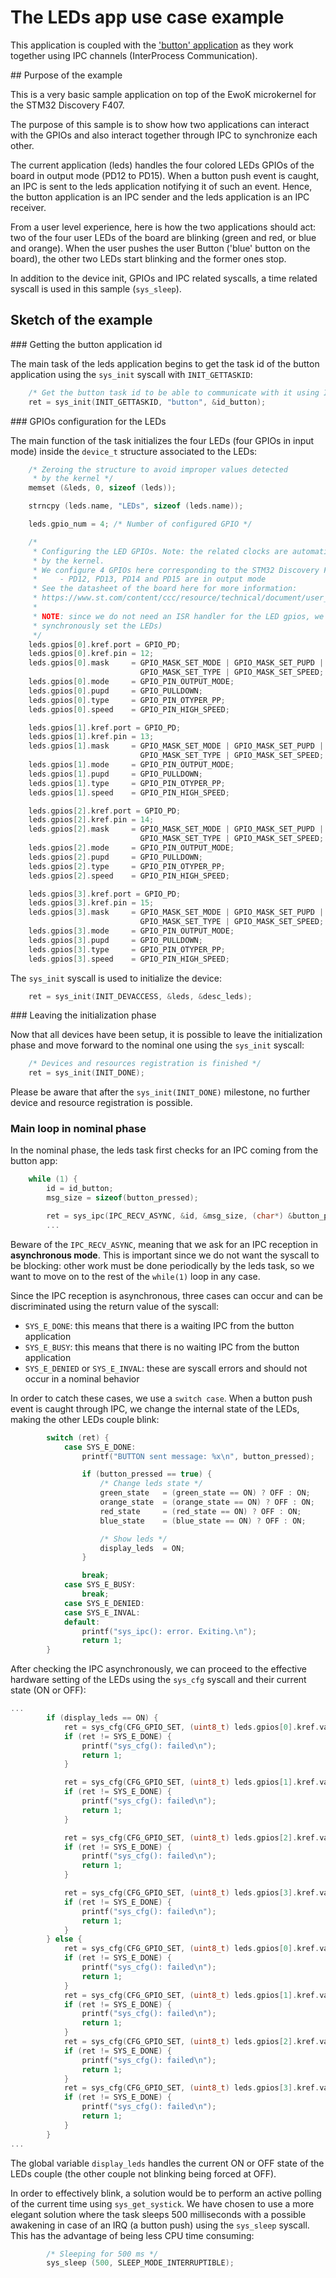 # The LEDs app use case example

This application is coupled with the ['button' application](../button/README.md) as they work together using IPC channels
(InterProcess Communication).

## Purpose of the example

This is a very basic sample application on top of the EwoK microkernel for the STM32 Discovery F407.

The purpose of this sample is to show how two applications can interact with the GPIOs and also interact
together through IPC to synchronize each other.

The current application (leds) handles the four colored LEDs GPIOs of the board in output mode (PD12 to PD15).
When a button push event is caught, an IPC is sent to the leds application notifying it of such an event.
Hence, the button application is an IPC sender and the leds application is an IPC receiver.

From a user level experience, here is how the two applications should act: two of the four user LEDs
of the board are blinking (green and red, or blue and orange). When the user pushes the user Button
('blue' button on the board), the other two LEDs start blinking and the former ones stop.

In addition to the device init, GPIOs and IPC related syscalls, a time related syscall is used in this
sample (`sys_sleep`).

## Sketch of the example

### Getting the button application id

The main task of the leds application begins to get the task id of the button application
using the `sys_init` syscall with `INIT_GETTASKID`:

```C
    /* Get the button task id to be able to communicate with it using IPCs */
    ret = sys_init(INIT_GETTASKID, "button", &id_button);
```

### GPIOs configuration for the LEDs

The main function of the task initializes the four LEDs (four GPIOs in input mode) inside
the `device_t` structure associated to the LEDs:

```C
    /* Zeroing the structure to avoid improper values detected
     * by the kernel */
    memset (&leds, 0, sizeof (leds));

    strncpy (leds.name, "LEDs", sizeof (leds.name));

    leds.gpio_num = 4; /* Number of configured GPIO */

    /*
     * Configuring the LED GPIOs. Note: the related clocks are automatically set
     * by the kernel.
     * We configure 4 GPIOs here corresponding to the STM32 Discovery F407 LEDs (LD4, LD3, LD5, LD6):
     *     - PD12, PD13, PD14 and PD15 are in output mode
     * See the datasheet of the board here for more information:
     * https://www.st.com/content/ccc/resource/technical/document/user_manual/70/fe/4a/3f/e7/e1/4f/7d/DM00039084.pdf/files/DM00039084.pdf/jcr:content/translations/en.DM00039084.pdf
     *
     * NOTE: since we do not need an ISR handler for the LED gpios, we do not configure it (we only need to
     * synchronously set the LEDs)
     */
    leds.gpios[0].kref.port = GPIO_PD;
    leds.gpios[0].kref.pin = 12;
    leds.gpios[0].mask     = GPIO_MASK_SET_MODE | GPIO_MASK_SET_PUPD |
                             GPIO_MASK_SET_TYPE | GPIO_MASK_SET_SPEED;
    leds.gpios[0].mode     = GPIO_PIN_OUTPUT_MODE;
    leds.gpios[0].pupd     = GPIO_PULLDOWN;
    leds.gpios[0].type     = GPIO_PIN_OTYPER_PP;
    leds.gpios[0].speed    = GPIO_PIN_HIGH_SPEED;

    leds.gpios[1].kref.port = GPIO_PD;
    leds.gpios[1].kref.pin = 13;
    leds.gpios[1].mask     = GPIO_MASK_SET_MODE | GPIO_MASK_SET_PUPD |
                             GPIO_MASK_SET_TYPE | GPIO_MASK_SET_SPEED;
    leds.gpios[1].mode     = GPIO_PIN_OUTPUT_MODE;
    leds.gpios[1].pupd     = GPIO_PULLDOWN;
    leds.gpios[1].type     = GPIO_PIN_OTYPER_PP;
    leds.gpios[1].speed    = GPIO_PIN_HIGH_SPEED;

    leds.gpios[2].kref.port = GPIO_PD;
    leds.gpios[2].kref.pin = 14;
    leds.gpios[2].mask     = GPIO_MASK_SET_MODE | GPIO_MASK_SET_PUPD |
                             GPIO_MASK_SET_TYPE | GPIO_MASK_SET_SPEED;
    leds.gpios[2].mode     = GPIO_PIN_OUTPUT_MODE;
    leds.gpios[2].pupd     = GPIO_PULLDOWN;
    leds.gpios[2].type     = GPIO_PIN_OTYPER_PP;
    leds.gpios[2].speed    = GPIO_PIN_HIGH_SPEED;

    leds.gpios[3].kref.port = GPIO_PD;
    leds.gpios[3].kref.pin = 15;
    leds.gpios[3].mask     = GPIO_MASK_SET_MODE | GPIO_MASK_SET_PUPD |
                             GPIO_MASK_SET_TYPE | GPIO_MASK_SET_SPEED;
    leds.gpios[3].mode     = GPIO_PIN_OUTPUT_MODE;
    leds.gpios[3].pupd     = GPIO_PULLDOWN;
    leds.gpios[3].type     = GPIO_PIN_OTYPER_PP;
    leds.gpios[3].speed    = GPIO_PIN_HIGH_SPEED;
```
The `sys_init` syscall is used to initialize the device:

```C
    ret = sys_init(INIT_DEVACCESS, &leds, &desc_leds);
```

### Leaving the initialization phase

Now that all devices have been setup, it is possible to leave the initialization phase and
move forward to the nominal one using the `sys_init` syscall:


```C
    /* Devices and resources registration is finished */
    ret = sys_init(INIT_DONE);
```

Please be aware that after the `sys_init(INIT_DONE)` milestone, no further device and resource 
registration is possible.

### Main loop in nominal phase

In the nominal phase, the leds task first checks for an IPC coming from the button app:

```C
    while (1) {
        id = id_button;
        msg_size = sizeof(button_pressed);

        ret = sys_ipc(IPC_RECV_ASYNC, &id, &msg_size, (char*) &button_pressed);
        ...
```

Beware of the `IPC_RECV_ASYNC`, meaning that we ask for an IPC reception in **asynchronous mode**.
This is important since we do not want the syscall to be blocking: other work must be done periodically 
by the leds task, so we want to move on to the rest of the `while(1)` loop in any case.

Since the IPC reception is asynchronous, three cases can occur and can be discriminated using the return
value of the syscall:
  * `SYS_E_DONE`: this means that there is a waiting IPC from the button application
  * `SYS_E_BUSY`: this means that there is no waiting IPC from the button application
  * `SYS_E_DENIED` or `SYS_E_INVAL`: these are syscall errors and should not occur in a nominal behavior

In order to catch these cases, we use a `switch case`. When a button push event is caught through IPC, we 
change the internal state of the LEDs, making the other LEDs couple blink:

```C
        switch (ret) {
            case SYS_E_DONE:
                printf("BUTTON sent message: %x\n", button_pressed);

                if (button_pressed == true) {
                    /* Change leds state */
                    green_state   = (green_state == ON) ? OFF : ON;
                    orange_state  = (orange_state == ON) ? OFF : ON;
                    red_state     = (red_state == ON) ? OFF : ON;
                    blue_state    = (blue_state == ON) ? OFF : ON;

                    /* Show leds */
                    display_leds  = ON;
                }

                break;
            case SYS_E_BUSY:
                break;
            case SYS_E_DENIED:
            case SYS_E_INVAL:
            default:
                printf("sys_ipc(): error. Exiting.\n");
                return 1;
        }
```

After checking the IPC asynchronously, we can proceed to the effective hardware setting of the LEDs using
the `sys_cfg` syscall and their current state (ON or OFF):

```C
...
        if (display_leds == ON) {
            ret = sys_cfg(CFG_GPIO_SET, (uint8_t) leds.gpios[0].kref.val, green_state);
            if (ret != SYS_E_DONE) {
                printf("sys_cfg(): failed\n");
                return 1;
            }

            ret = sys_cfg(CFG_GPIO_SET, (uint8_t) leds.gpios[1].kref.val, orange_state);
            if (ret != SYS_E_DONE) {
                printf("sys_cfg(): failed\n");
                return 1;
            }

            ret = sys_cfg(CFG_GPIO_SET, (uint8_t) leds.gpios[2].kref.val, red_state);
            if (ret != SYS_E_DONE) {
                printf("sys_cfg(): failed\n");
                return 1;
            }

            ret = sys_cfg(CFG_GPIO_SET, (uint8_t) leds.gpios[3].kref.val, blue_state);
            if (ret != SYS_E_DONE) {
                printf("sys_cfg(): failed\n");
                return 1;
            }
        } else {
            ret = sys_cfg(CFG_GPIO_SET, (uint8_t) leds.gpios[0].kref.val, 0);
            if (ret != SYS_E_DONE) {
                printf("sys_cfg(): failed\n");
                return 1;
            }
            ret = sys_cfg(CFG_GPIO_SET, (uint8_t) leds.gpios[1].kref.val, 0);
            if (ret != SYS_E_DONE) {
                printf("sys_cfg(): failed\n");
                return 1;
            }
            ret = sys_cfg(CFG_GPIO_SET, (uint8_t) leds.gpios[2].kref.val, 0);
            if (ret != SYS_E_DONE) {
                printf("sys_cfg(): failed\n");
                return 1;
            }
            ret = sys_cfg(CFG_GPIO_SET, (uint8_t) leds.gpios[3].kref.val, 0);
            if (ret != SYS_E_DONE) {
                printf("sys_cfg(): failed\n");
                return 1;
            }
        }
...
```
The global variable `display_leds` handles the current ON or OFF state of the
LEDs couple (the other couple not blinking being forced at OFF).

In order to effectively blink, a solution would be to perform an active polling
of the current time using `sys_get_systick`. We have chosen to use a more elegant
solution where the task sleeps 500 milliseconds with a possible awakening in
case of an IRQ (a button push) using the `sys_sleep` syscall. This has the advantage
of being less CPU time consuming:

```C
        /* Sleeping for 500 ms */
        sys_sleep (500, SLEEP_MODE_INTERRUPTIBLE);
```
